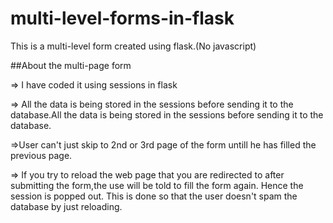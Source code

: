 # multi-level-forms-in-flask
This is a multi-level form created using flask.(No javascript)


##About the multi-page form

=> I have coded it using sessions in flask

=> All the data is being stored in the sessions before sending it to the database.All the data is being stored in the sessions before sending it to the database.

=>User can't just skip to 2nd or 3rd page of the form untill he has filled the previous page.

=> If you try to reload the web page that you are redirected to after submitting the form,the use will be told to fill the form again. Hence the session is popped out. This is done so that the user doesn't spam the database by just reloading.










